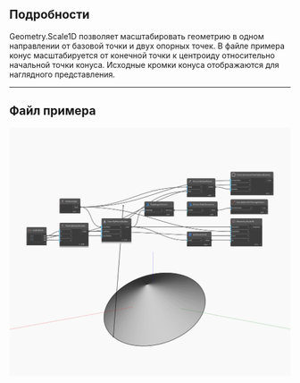 ## Подробности
Geometry.Scale1D позволяет масштабировать геометрию в одном направлении от базовой точки и двух опорных точек. В файле примера конус масштабируется от конечной точки к центроиду относительно начальной точки конуса. Исходные кромки конуса отображаются для наглядного представления.
___
## Файл примера

![Scale1D](./Autodesk.DesignScript.Geometry.Geometry.Scale1D_img.jpg)

